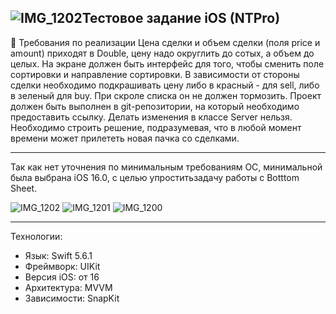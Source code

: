 ![IMG_1202](https://github.com/varshaver12/mobileiosdevtestwork/assets/143330929/95f2edbe-1bfb-48ca-a384-e364910cabb8)Тестовое задание iOS (NTPro)
---
🔨 Требования по реализации
Цена сделки и объем сделки (поля price и amount) приходят в Double, цену надо округлить до сотых, а объем до целых.
На экране должен быть интерфейс для того, чтобы сменить поле сортировки и направление сортировки.
В зависимости от стороны сделки необходимо подкрашивать цену либо в красный - для sell, либо в зеленый для buy.
При скроле списка он не должен тормозить.
Проект должен быть выполнен в git-репозитории, на который необходимо предоставить ссылку.
Делать изменения в классе Server нельзя. Необходимо строить решение, подразумевая, что в любой момент времени может прилететь новая пачка со сделками.

---
Так как нет уточнения по минимальным требованиям ОС, минимальной была выбрана iOS 16.0, с целью упроститьзадачу работы с Botttom Sheet.

![IMG_1202](https://github.com/varshaver12/mobileiosdevtestwork/assets/143330929/bf7518e3-2ae7-4804-945a-f81b12add183)
![IMG_1201](https://github.com/varshaver12/mobileiosdevtestwork/assets/143330929/192554eb-33f0-44ba-a2b2-e40634757ed0)
![IMG_1200](https://github.com/varshaver12/mobileiosdevtestwork/assets/143330929/139fe5c6-ed20-4bc0-b769-e4028bfe4dfb)


---
Технологии:
- Язык: Swift 5.6.1
- Фреймворк: UIKit
- Версия iOS: от 16
- Архитектура: MVVM
- Зависимости: SnapKit
